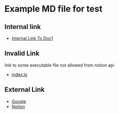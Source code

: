 # Example MD file for test

## Internal link

* [Internal Link To Doc1](./doc1.md)

## Invalid Link

link to some executable file not allowed from notion api

* [index.ts](../index.ts)

## External Link

* [Google](https://www.google.com)
* [Notion](https://www.notion.so)
